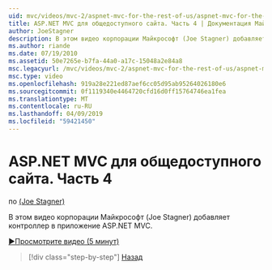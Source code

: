```yaml
---
uid: mvc/videos/mvc-2/aspnet-mvc-for-the-rest-of-us/aspnet-mvc-for-the-rest-of-us-part-4
title: ASP.NET MVC для общедоступного сайта. Часть 4 | Документация Майкрософт
author: JoeStagner
description: В этом видео корпорации Майкрософт (Joe Stagner) добавляет контроллер в приложение ASP.NET MVC.
ms.author: riande
ms.date: 07/19/2010
ms.assetid: 50e7265e-b7fa-44a0-a17c-15048a2e84a8
msc.legacyurl: /mvc/videos/mvc-2/aspnet-mvc-for-the-rest-of-us/aspnet-mvc-for-the-rest-of-us-part-4
msc.type: video
ms.openlocfilehash: 919a28e221ed87aef6cc05d95ab95264026180e6
ms.sourcegitcommit: 0f1119340e4464720cfd16d0ff15764746ea1fea
ms.translationtype: MT
ms.contentlocale: ru-RU
ms.lasthandoff: 04/09/2019
ms.locfileid: "59421450"
---
```

# <a name="aspnet-mvc-for-the-rest-of-us-part-4"></a>ASP.NET MVC для общедоступного сайта. Часть 4

по [(Joe Stagner)](https://github.com/JoeStagner)

В этом видео корпорации Майкрософт (Joe Stagner) добавляет контроллер в приложение ASP.NET MVC.

[&#9654;Просмотрите видео (5 минут)](https://channel9.msdn.com/Blogs/ASP-NET-Site-Videos/aspnet-mvc-for-the-rest-of-us-part-4)

> [!div class="step-by-step"]
> [Назад](aspnet-mvc-for-the-rest-of-us-part-3.md)
